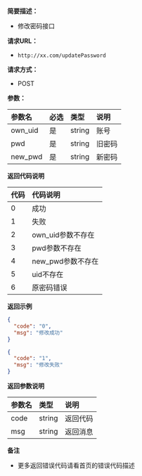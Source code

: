 **简要描述：**

- 修改密码接口

**请求URL：**

- ` http://xx.com/updatePassword `

**请求方式：**

- POST

**参数：**

| 参数名     | 必选  | 类型     | 说明  |
|:--------|:----|:-------|:----|
| own_uid | 是   | string | 账号  |
| pwd     | 是   | string | 旧密码 |
| new_pwd | 是   | string | 新密码 |

**返回代码说明**

| 代码  | 代码说明         |
|:----|:-------------|
| 0   | 成功           |
| 1   | 失败           |
| 2   | own_uid参数不存在 |
| 3   | pwd参数不存在     |
| 4   | new_pwd参数不存在 |
| 5   | uid不存在       |
| 6   | 原密码错误        |

**返回示例**

```json
{
  "code": "0",
  "msg": "修改成功"
}
```

```json
{
  "code": "1",
  "msg": "修改失败"
}
```

**返回参数说明**

| 参数名   | 类型     | 说明    |
|:------|:-------|:------|
| code  | string | 返回代码  |
| msg   | string | 返回消息  |

**备注**

- 更多返回错误代码请看首页的错误代码描述

